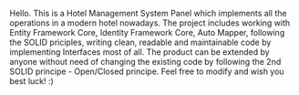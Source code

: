 Hello. This is a Hotel Management System Panel which implements all the operations in a modern hotel nowadays. The project includes working with Entity Framework Core, Identity Framework Core, Auto Mapper, following the SOLID priciples,
writing clean, readable and maintainable code by implementing Interfaces most of all. The product can be extended by anyone without need of changing the existing code by following the 2nd SOLID principe - Open/Closed principe.
Feel free to modify and wish you best luck! :)
